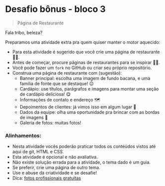 # Desafio bônus - bloco 3
> Página de Restaurante

Fala tribo, beleza?

Preparamos uma atividade extra pra quem quiser manter o motor aquecido:

* Para esta atividade é sugerido que você crie uma página de restaurante 🧑‍🍳.
* Antes de começar, procure páginas de restaurantes para se inspirar 🧑‍🎨.
* Você pode fazer um `fork` no GitHub ou criar seu próprio repositório.
* Construa uma página de restaurante com (sugestão):
  * Banner principal: escolha uma imagem de fundo bacana, e uma familia de fonte que se destaque! 😉
  * Cardápio: use títulos, parágrafos e imagens para montar uma seção de cardápio deliciosa! 😋
  * Informações de contato e endereço 🗺
  * Depoimentos de clientes: já vimos isso em algum lugar 🤔
  * Dados da equipe: olha uma oportunidade pra brincar com as bordas de imagens 📸
  * Galeria de fotos: muitas fotos! 

### Alinhamentos:

* Nesta atividade vocês poderão praticar todos os conteúdos vistos até aqui de git, HTML e CSS.
* Esta atividade é opcional e não avaliativa.
* Não existe solução errada para a atividade, o tema dado é um guia.
* Se preferir, crie uma página de outro tema.
* Use e abuse da criatividade e se desafie!
* Dica: [fotos profissionais gratuitas](https://www.pexels.com/pt-br/)